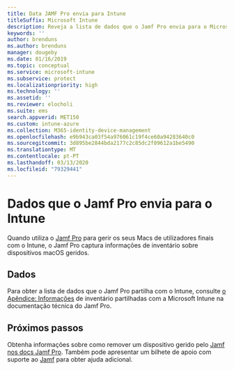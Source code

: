 ```yaml
---
title: Data JAMF Pro envia para Intune
titleSuffix: Microsoft Intune
description: Reveja a lista de dados que o Jamf Pro envia para o Microsoft Intune quando integrar o Jamf Pro para gerir os Macs com o Intune.
keywords: ''
author: brenduns
ms.author: brenduns
manager: dougeby
ms.date: 01/16/2019
ms.topic: conceptual
ms.service: microsoft-intune
ms.subservice: protect
ms.localizationpriority: high
ms.technology: ''
ms.assetid: ''
ms.reviewer: elocholi
ms.suite: ems
search.appverid: MET150
ms.custom: intune-azure
ms.collection: M365-identity-device-management
ms.openlocfilehash: e9b943ca03f54a976061c19f4ce60a94283640c0
ms.sourcegitcommit: 3d895be2844bda2177c2c85dc2f09612a1be5490
ms.translationtype: MT
ms.contentlocale: pt-PT
ms.lasthandoff: 03/13/2020
ms.locfileid: "79329441"
---
```

# <a name="data-jamf-pro-sends-to-intune"></a>Dados que o Jamf Pro envia para o Intune

Quando utiliza o [Jamf Pro](https://www.jamf.com) para gerir os seus Macs de utilizadores finais com o Intune, o Jamf Pro captura informações de inventário sobre dispositivos macOS geridos. 

## <a name="data"></a>Dados  
Para obter a lista de dados que o Jamf Pro partilha com o Intune, consulte [o Apêndice: Informações](https://docs.jamf.com/technical-papers/jamf-pro/microsoft-intune/10.9.0/Appendix__Inventory_Information_Shared_with_Microsoft_Intune.html) de inventário partilhadas com a Microsoft Intune na documentação técnica do Jamf Pro. 

<!--  
Jamf Pro reports the following information to Intune:  

* Device Azure AD ID
* JAMF Inventory State (inventory state of a computer checked in with Jamf Pro within the last 24 hours)
* OS Version
* User Azure AD ID
* Encrypted (FileVault 2)
* Gatekeeper Status
* Password: minimum number of character sets
* Password expiration (days)
* Password Type - simple, alphanumeric, or unknown
* Prevent Auto Login
* Required Passcode Length
* Password: number of previous passwords to prevent reuse
* System Integrity Protection
* Last Check-In Time
* Architecture Type
* Available RAM Slots
* Battery Capacity
* Boot ROM
* Bus Speed
* Cache Size
* Device Name
* Domain Join
* Jamf ID
* MAC address
* Make
* Model
* Model Identifier
* NIC Speed
* Number of Cores
* Number of Processors
* OS
* Platform
* Processor Speed
* Processor Type
* Secondary MAC Address
* Serial Number
* SMC Version
* Total RAM
* UDID
* User Email
--> 

<!-- 
You can remove a Jamf-managed device from the Intune console by selecting **Delete** in the **All devices** view. Bulk device deletion can be enabled by selecting multiple devices and clicking **Delete**.
-->

## <a name="next-steps"></a>Próximos passos
Obtenha informações sobre como remover um dispositivo gerido pelo [Jamf nos docs Jamf Pro](https://www.jamf.com/jamf-nation/articles/80/unmanaging-computers-while-preserving-their-inventory-information). Também pode apresentar um bilhete de apoio com suporte ao [Jamf](https://www.jamf.com/support/) para obter ajuda adicional. 

